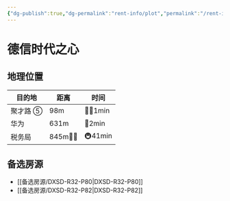 ```yaml
---
{"dg-publish":true,"dg-permalink":"rent-info/plot","permalink":"/rent-info/plot/"}
---
```



# 德信时代之心

## 地理位置

| 目的地   | 距离      | 时间      |
| -------- | --------- | --------- |
| 聚才路 ⑤ | 98m       | 🚶‍♂️1min |
| 华为     | 631m      | 🛵2min    |
| 税务局   | 845m🚶‍♂️ | 🚇41min   |

## 备选房源

- [[备选房源/DXSD-R32-P80\|DXSD-R32-P80]]
- [[备选房源/DXSD-R32-P82\|DXSD-R32-P82]]

